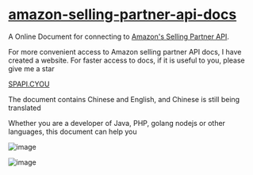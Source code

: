 # [amazon-selling-partner-api-docs](https://spapi.cyou?utm_source=github)

A Online Document for connecting to [Amazon's Selling Partner API](https://github.com/amzn/selling-partner-api-docs/).



For more convenient access to Amazon selling partner API docs, I have created a website. For faster access to docs, if it is useful to you, please give me a star

[SPAPI.CYOU](https://spapi.cyou?utm_source=github)

The document contains Chinese and English, and Chinese is still being translated

Whether you are a developer of Java, PHP, golang nodejs or other languages, this document can help you



![image](https://user-images.githubusercontent.com/43982160/137618552-55087d9d-b6d4-49b3-b494-e0509b432a3b.png)


![image](https://user-images.githubusercontent.com/43982160/130359371-57b8c92f-db32-42e0-9ca7-3bbfad88168a.png)


